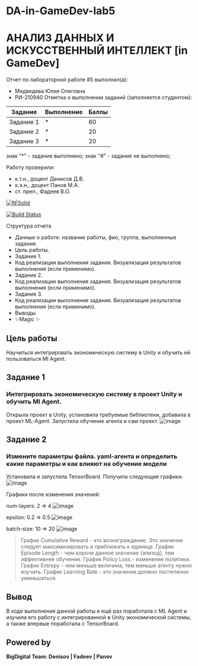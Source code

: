 # DA-in-GameDev-lab5
# АНАЛИЗ ДАННЫХ И ИСКУССТВЕННЫЙ ИНТЕЛЛЕКТ [in GameDev]
Отчет по лабораторной работе #5 выполнил(а):
- Медведева Юлия Олеговна
- РИ-210940
Отметка о выполнении заданий (заполняется студентом):

| Задание | Выполнение | Баллы |
| ------ | ------ | ------ |
| Задание 1 | * | 60 |
| Задание 2 | * | 20 |
| Задание 3 | * | 20 |

знак "*" - задание выполнено; знак "#" - задание не выполнено;

Работу проверили:
- к.т.н., доцент Денисов Д.В.
- к.э.н., доцент Панов М.А.
- ст. преп., Фадеев В.О.

[![N|Solid](https://cldup.com/dTxpPi9lDf.thumb.png)](https://nodesource.com/products/nsolid)

[![Build Status](https://travis-ci.org/joemccann/dillinger.svg?branch=master)](https://travis-ci.org/joemccann/dillinger)

Структура отчета

- Данные о работе: название работы, фио, группа, выполненные задания.
- Цель работы.
- Задание 1.
- Код реализации выполнения задания. Визуализация результатов выполнения (если применимо).
- Задание 2.
- Код реализации выполнения задания. Визуализация результатов выполнения (если применимо).
- Задание 3.
- Код реализации выполнения задания. Визуализация результатов выполнения (если применимо).
- Выводы.
- ✨Magic ✨

## Цель работы
Научиться интегрировать экономическую систему в Unity и обучить ей пользоваться Ml Agent.

## Задание 1
### Интегрировать экономическую систему в проект Unity и обучить Ml Agent.
Открыла проект в Unity, установила требуемые библиотеки, добавила в проект ML-Agent.
Запустила обучение агента и сам проект.
![image](https://user-images.githubusercontent.com/62373163/204156161-2a75fcd9-23dd-4f30-83da-26fec7e9a2ed.png)


## Задание 2
### Измените параметры файла. yaml-агента и определить какие параметры и как влияют на обучение модели

Установила и запустила TensorBoard. Получила следующие графики:
![image](https://user-images.githubusercontent.com/62373163/204157263-754ed2c9-08ad-423b-aa4d-af3692119d2b.png)

Графики после изменения значений:

num-layers: 2 => 4
![image](https://user-images.githubusercontent.com/62373163/204157313-63d1f2e2-e4b3-4162-b9f8-7754791a775f.png)

epsilon: 0.2 => 0.5
![image](https://user-images.githubusercontent.com/62373163/204157358-0feaa92f-ba22-427e-aeb6-0fbded31bb7e.png)

batch-size: 10 => 20
![image](https://user-images.githubusercontent.com/62373163/204157437-dcae9445-51e8-4d20-ae7d-835183b90ad2.png)

> График Cumulative Reward - это вознаграждение. Это значение следует максимизировать и приближать к единице.
> График Episode Length - чем короче данное значение (эпизод), тем эффективнее обучение.
> График Policy Loss - изменение политики.
> График Entropy - чем меньше величина, тем меньше агенту нужно изучить.
> График Learning Rate - это значение должно постепенно уменьшаться.

## Вывод
В ходе выполнения данной работы я ещё раз поработала с ML Agent и изучила его работу с интегрированной в Unity экономической системы, а также впервые поработала с TensorBoard.

## Powered by

**BigDigital Team: Denisov | Fadeev | Panov**

